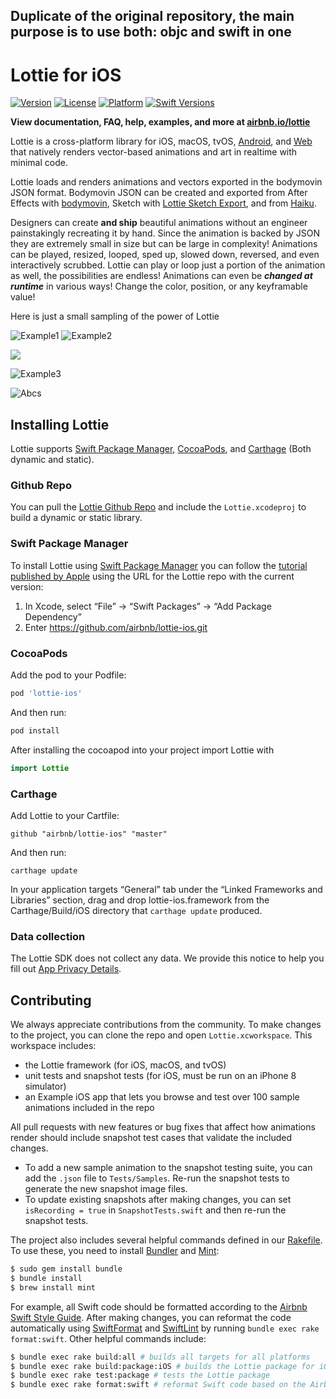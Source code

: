 ## Duplicate of the original repository, the main purpose is to use both: objc and swift in one 
# Lottie for iOS
 [![Version](https://img.shields.io/cocoapods/v/lottie-ios.svg?style=flat)](https://cocoapods.org/pods/lottie-ios) [![License](https://img.shields.io/cocoapods/l/lottie-ios.svg?style=flat)](https://cocoapods.org/pods/lottie-ios) [![Platform](https://img.shields.io/endpoint?url=https%3A%2F%2Fswiftpackageindex.com%2Fapi%2Fpackages%2Fairbnb%2Flottie-ios%2Fbadge%3Ftype%3Dplatforms)](https://swiftpackageindex.com/airbnb/lottie-ios) [![Swift Versions](https://img.shields.io/endpoint?url=https%3A%2F%2Fswiftpackageindex.com%2Fapi%2Fpackages%2Fairbnb%2Flottie-ios%2Fbadge%3Ftype%3Dswift-versions)](https://swiftpackageindex.com/airbnb/lottie-ios)

**View documentation, FAQ, help, examples, and more at [airbnb.io/lottie](http://airbnb.io/lottie/)**

Lottie is a cross-platform library for iOS, macOS, tvOS, [Android](https://github.com/airbnb/lottie), and [Web](https://github.com/airbnb/lottie-web) that natively renders vector-based animations and art in realtime with minimal code.

Lottie loads and renders animations and vectors exported in the bodymovin JSON format. Bodymovin JSON can be created and exported from After Effects with [bodymovin](https://github.com/bodymovin/bodymovin), Sketch with [Lottie Sketch Export](https://github.com/buba447/Lottie-Sketch-Export), and from [Haiku](https://www.haiku.ai).

Designers can create **and ship** beautiful animations without an engineer painstakingly recreating it by hand.
Since the animation is backed by JSON they are extremely small in size but can be large in complexity!
Animations can be played, resized, looped, sped up, slowed down, reversed, and even interactively scrubbed.
Lottie can play or loop just a portion of the animation as well, the possibilities are endless!
Animations can even be ***changed at runtime*** in various ways! Change the color, position, or any keyframable value!

Here is just a small sampling of the power of Lottie

![Example1](_Gifs/Examples1.gif)
![Example2](_Gifs/Examples2.gif)

<img src="_Gifs/Community 2_3.gif" />

![Example3](_Gifs/Examples3.gif)

![Abcs](_Gifs/Examples4.gif)

## Installing Lottie
Lottie supports [Swift Package Manager](https://www.swift.org/package-manager/), [CocoaPods](https://cocoapods.org/), and [Carthage](https://github.com/Carthage/Carthage) (Both dynamic and static).

### Github Repo

You can pull the [Lottie Github Repo](https://github.com/airbnb/lottie-ios/) and include the `Lottie.xcodeproj` to build a dynamic or static library.

### Swift Package Manager

To install Lottie using [Swift Package Manager](https://github.com/apple/swift-package-manager)  you can follow the [tutorial published by Apple](https://developer.apple.com/documentation/xcode/adding_package_dependencies_to_your_app) using the URL for the Lottie repo with the current version:

1. In Xcode, select “File” → “Swift Packages” → “Add Package Dependency”
1. Enter https://github.com/airbnb/lottie-ios.git

### CocoaPods
Add the pod to your Podfile:
```ruby
pod 'lottie-ios'
```

And then run:
```ruby
pod install
```
After installing the cocoapod into your project import Lottie with
```swift
import Lottie
```
### Carthage
Add Lottie to your Cartfile:
```
github "airbnb/lottie-ios" "master"
```

And then run:
```
carthage update
```
In your application targets “General” tab under the “Linked Frameworks and Libraries” section, drag and drop lottie-ios.framework from the Carthage/Build/iOS directory that `carthage update` produced.

### Data collection

The Lottie SDK does not collect any data. We provide this notice to help you fill out [App Privacy Details](https://developer.apple.com/app-store/app-privacy-details/).

## Contributing

We always appreciate contributions from the community. To make changes to the project, you can clone the repo and open `Lottie.xcworkspace`. This workspace includes:
 - the Lottie framework (for iOS, macOS, and tvOS)
 - unit tests and snapshot tests (for iOS, must be run on an iPhone 8 simulator)
 - an Example iOS app that lets you browse and test over 100 sample animations included in the repo

All pull requests with new features or bug fixes that affect how animations render should include snapshot test cases that validate the included changes. 
  - To add a new sample animation to the snapshot testing suite, you can add the `.json` file to `Tests/Samples`. Re-run the snapshot tests to generate the new snapshot image files.
  - To update existing snapshots after making changes, you can set `isRecording = true` in `SnapshotTests.swift` and then re-run the snapshot tests.

The project also includes several helpful commands defined in our [Rakefile](https://github.com/airbnb/lottie-ios/blob/master/Rakefile). To use these, you need to install [Bundler](https://bundler.io/) and [Mint](https://github.com/yonaskolb/Mint):

```bash
$ sudo gem install bundle
$ bundle install
$ brew install mint
```

For example, all Swift code should be formatted according to the [Airbnb Swift Style Guide](https://github.com/airbnb/swift). After making changes, you can reformat the code automatically using [SwiftFormat](https://github.com/nicklockwood/SwiftFormat) and [SwiftLint](https://github.com/realm/SwiftLint) by running `bundle exec rake format:swift`. Other helpful commands include:

```bash
$ bundle exec rake build:all # builds all targets for all platforms
$ bundle exec rake build:package:iOS # builds the Lottie package for iOS
$ bundle exec rake test:package # tests the Lottie package
$ bundle exec rake format:swift # reformat Swift code based on the Airbnb Swift Style Guide
```
